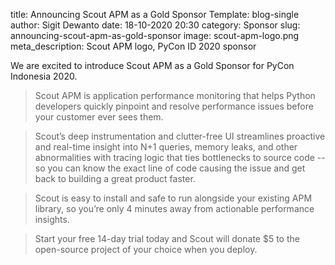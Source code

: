 title: Announcing Scout APM as a Gold Sponsor
Template: blog-single
author: Sigit Dewanto
date: 18-10-2020 20:30
category: Sponsor
slug: announcing-scout-apm-as-gold-sponsor
image: scout-apm-logo.png
meta_description: Scout APM logo, PyCon ID 2020 sponsor

We are excited to introduce Scout APM as a Gold Sponsor for PyCon Indonesia 2020.

>Scout APM is application performance monitoring that helps Python developers quickly pinpoint and resolve performance issues before your customer ever sees them.

>Scout’s deep instrumentation and clutter-free UI streamlines proactive and real-time insight into N+1 queries, memory leaks, and other abnormalities with tracing logic that ties bottlenecks to source code -- so you can know the exact line of code causing the issue and get back to building a great product faster.

>Scout is easy to install and safe to run alongside your existing APM library, so you’re only 4 minutes away from actionable performance insights.

>Start your free 14-day trial today and Scout will donate $5 to the open-source project of your choice when you deploy.